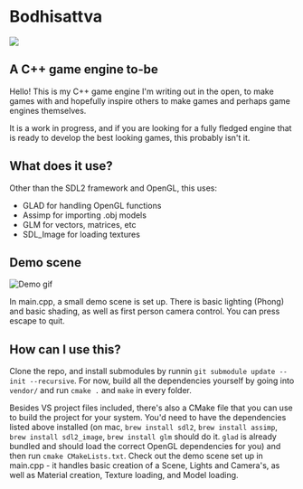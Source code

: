 # Bodhisattva

![](https://freepngimg.com/download/temp/31696-7-buddha-temple-clipart_64x64.ico)

## A C++ game engine to-be

Hello! This is my C++ game engine I'm writing out in the open, to make games with and hopefully inspire others to make games and perhaps game engines themselves.

It is a work in progress, and if you are looking for a fully fledged engine that is ready to develop the best looking games, this probably isn't it.

## What does it use?

Other than the SDL2 framework and OpenGL, this uses:

- GLAD for handling OpenGL functions
- Assimp for importing .obj models
- GLM for vectors, matrices, etc
- SDL_Image for loading textures

## Demo scene

![Demo gif](demo.gif?raw=true "Demo")

In main.cpp, a small demo scene is set up. There is basic lighting (Phong) and basic shading, as well as first person camera control. You can press escape to quit.

## How can I use this?

Clone the repo, and install submodules by runnin `git submodule update --init --recursive`. For now, build all the dependencies yourself by going into `vendor/` and run `cmake .` and `make` in every folder.

Besides VS project files included, there's also a CMake file that you can use to build the project for your system.
You'd need to have the dependencies listed above installed (on mac, `brew install sdl2`, `brew install assimp`, `brew install sdl2_image`, `brew install glm` should do it. `glad` is already bundled and should load the correct OpenGL dependencies for you) and then run `cmake CMakeLists.txt`.
Check out the demo scene set up in main.cpp - it handles basic creation of a Scene, Lights and Camera's, as well as Material creation, Texture loading, and Model loading.
